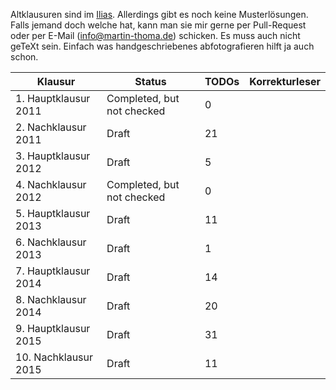 Altklausuren sind im [Ilias](https://ilias.studium.kit.edu/goto_produktiv_fold_493586.html).
Allerdings gibt es noch keine Musterlösungen. Falls jemand doch welche hat,
kann man sie mir gerne per Pull-Request oder per E-Mail (info@martin-thoma.de)
schicken. Es muss auch nicht geTeXt sein. Einfach was handgeschriebenes
abfotografieren hilft ja auch schon.

<table>
    <thead>
        <tr>
            <th>Klausur</th>
            <th>Status</th>
            <th>TODOs</th>
            <th>Korrekturleser</th>
        </tr>
    </thead>
    <tbody>
        <tr>
            <td>1. Hauptklausur 2011</td>
            <td>Completed, but not checked</td>
            <td>0</td>
            <td>&nbsp;</td>
        </tr>
        <tr>
            <td>2. Nachklausur 2011</td>
            <td>Draft</td>
            <td>21</td>
            <td>&nbsp;</td>
        </tr>
        <tr>
            <td>3. Hauptklausur 2012</td>
            <td>Draft</td>
            <td>5</td>
            <td>&nbsp;</td>
        </tr>
        <tr>
            <td>4. Nachklausur 2012</td>
            <td>Completed, but not checked</td>
            <td>0</td>
            <td>&nbsp;</td>
        </tr>
        <tr>
            <td>5. Hauptklausur 2013</td>
            <td>Draft</td>
            <td>11</td>
            <td>&nbsp;</td>
        </tr>
        <tr>
            <td>6. Nachklausur 2013</td>
            <td>Draft</td>
            <td>1</td>
            <td>&nbsp;</td>
        </tr>
        <tr>
            <td>7. Hauptklausur 2014</td>
            <td>Draft</td>
            <td>14</td>
            <td>&nbsp;</td>
        </tr>
        <tr>
            <td>8. Nachklausur 2014</td>
            <td>Draft</td>
            <td>20</td>
            <td>&nbsp;</td>
        </tr>
        <tr>
            <td>9. Hauptklausur 2015</td>
            <td>Draft</td>
            <td>31</td>
            <td>&nbsp;</td>
        </tr>
        <tr>
            <td>10. Nachklausur 2015</td>
            <td>Draft</td>
            <td>11</td>
            <td>&nbsp;</td>
        </tr>
    </tbody>
</table>